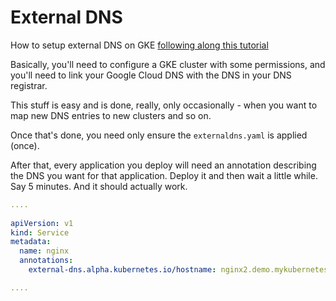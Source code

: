 # External DNS 
How to setup external DNS on GKE [following along this tutorial](https://github.com/kubernetes-sigs/external-dns/blob/master/docs/tutorials/gke.md)

Basically, you'll need to configure a GKE cluster with some permissions, and you'll need to link your Google Cloud DNS with the DNS in your DNS registrar. 

This stuff is easy and is done, really, only occasionally - when you want to map new DNS entries to new clusters and so on. 

Once that's done, you need only ensure the `externaldns.yaml` is applied (once). 

After that, every application you deploy will need an annotation describing the DNS you want for that application. Deploy it and then wait a little while. Say 5 minutes. And it should actually work.

```yaml
....
  
apiVersion: v1
kind: Service
metadata:
  name: nginx
  annotations:
    external-dns.alpha.kubernetes.io/hostname: nginx2.demo.mykubernetes.cloud.

....
```
